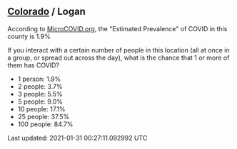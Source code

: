 
## [Colorado](/united-states/colorado) / Logan

According to [MicroCOVID.org](http://microcovid.org),
the "Estimated Prevalence" of COVID in this county is 1.9%

If you interact with a certain number of people in this location
(all at once in a group, or spread out across the day), what is the chance that
1 or more of them has COVID?

- 1 person: 1.9%
- 2 people: 3.7%
- 3 people: 5.5%
- 5 people: 9.0%
- 10 people: 17.1%
- 25 people: 37.5%
- 100 people: 84.7%

Last updated: 2021-01-31 00:27:11.092992 UTC
